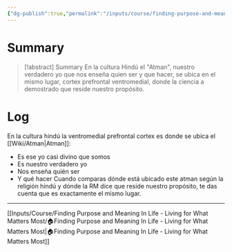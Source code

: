 ```yaml
---
{"dg-publish":true,"permalink":"/inputs/course/finding-purpose-and-meaning-in-life-living-for-what-matters-most/the-2500-years-old-mri/"}
---
```


# Summary
>[!abstract] Summary
> En la cultura Hindú el "Atman", nuestro verdadero yo que nos enseña quien ser y que hacer, se ubica en el mismo lugar, cortex prefrontal ventromedial, donde la ciencia a demostrado que reside nuestro propósito.

# Log
En la cultura hindú  la ventromedial prefrontal cortex es donde se ubica el [[Wiki/Atman\|Atman]]:
- Es ese yo casi divino que somos
- Es nuestro verdadero yo
- Nos enseña quién ser 
- Y qué hacer
Cuando comparas dónde está ubicado este atman según la religión hindú y dónde la RM dice que reside nuestro propósito, te das cuenta que es exactamente el mismo lugar.
---
[[Inputs/Course/Finding Purpose and Meaning In Life - Living for What Matters Most/🏠Finding Purpose and Meaning In Life - Living for What Matters Most\|🏠Finding Purpose and Meaning In Life - Living for What Matters Most]]